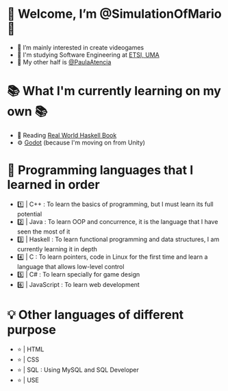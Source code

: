 # 🎇 Welcome, I’m @SimulationOfMario 🎇
- 👀 I’m mainly interested in create videogames
- 📖 I'm studying Software Engineering at [ETSI, UMA](https://www.uma.es/etsi-informatica/)
- 💜 My other half is [@PaulaAtencia](https://github.com/PaulaAtencia)
# 📚 What I'm currently learning on my own 📚
- 🧮 Reading [Real World Haskell Book](https://book.realworldhaskell.org/)
- ⚙ [Godot](https://godotengine.org/) (because I'm moving on from Unity) 
# 🧠 Programming languages that I learned in order 
- 1️⃣ | C++        : To learn the basics of programming, but I must learn its full potential
- 2️⃣ | Java       : To learn OOP and concurrence, it is the language that I have seen the most of it
- 3️⃣ | Haskell    : To learn functional programming and data structures, I am currently learning it in depth
- 4️⃣ | C          : To learn pointers, code in Linux for the first time and learn a language that allows low-level control
- 5️⃣ | C#         : To learn specially for game design
- 6️⃣ | JavaScript : To learn web development
# 💡 Other languages of different purpose
- ⭐ | HTML
- ⭐ | CSS
- ⭐ | SQL   : Using MySQL and SQL Developer
- ⭐ | USE
<!---
SimulationOfMario/SimulationOfMario is a ✨ special ✨ repository because its `README.md` (this file) appears on your GitHub profile.
You can click the Preview link to take a look at your changes.
--->
